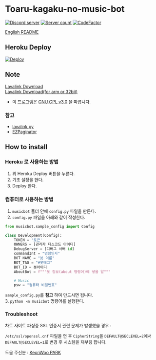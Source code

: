 # Toaru-kagaku-no-music-bot

<a href="https://discord.gg/etzmFDGFVg"><img src="https://img.shields.io/discord/803935936219578368?color=7289da&logo=discord&logoColor=white" alt="Discord server" /></a>
<a href="https://discord.com/oauth2/authorize?client_id=714140461840728144&permissions=3165184&scope=bot"><img src="https://api.koreanbots.dev/widget/bots/servers/714140461840728144.svg" alt="Server count" /></a>
<a href="https://www.codefactor.io/repository/github/ajb3296/toaru-kagaku-no-music-bot"><img src="https://www.codefactor.io/repository/github/ajb3296/toaru-kagaku-no-music-bot/badge" alt="CodeFactor" /></a>

[English README](https://github.com/ajb3296/Toaru-kagaku-no-music-bot/blob/main/README.en.md)

## Heroku Deploy

[![Deploy](https://www.herokucdn.com/deploy/button.svg)](https://heroku.com/deploy?template=https://github.com/ajb3296/Toaru-kagaku-no-music-bot/tree/main)

## Note

[Lavalink Download](https://github.com/freyacodes/Lavalink/releases)<br>
[Lavalink Download(for arm or 32bit)](https://github.com/Cog-Creators/Lavalink-Jars/releases)

* 이 프로그램은 [GNU GPL v3.0](https://www.gnu.org/licenses/gpl-3.0.html) 을 따릅니다.

### 참고

* [lavalink.py](https://github.com/Devoxin/Lavalink.py)
* [EZPaginator](https://github.com/khk4912/EZPaginator)

## How to install

### Heroku 로 사용하는 방법

1. 위 Heroku Deploy 버튼을 누른다.
2. 기초 설정을 한다.
3. Deploy 한다.

### 컴퓨터로 사용하는 방법

1. `musicbot` 폴더 안에 `config.py` 파일을 만든다.
2. `config.py` 파일을 아래와 같이 작성한다.
```python
from musicbot.sample_config import Config

class Development(Config):
    TOKEN = '토큰'
    OWNERS = [관리자 디스코드 아이디]
    DebugServer = [디버그 서버 id]
    commandInt = "명령인자"
    BOT_NAME = "봇 이름"
    BOT_TAG = "#봇태그"
    BOT_ID = 봇아이디
    AboutBot = f"""봇 정보(about 명령어)에 넣을 말"""

    # Music
    psw = "컴퓨터 비밀번호"
```
`sample_config.py`를 **참고** 하여 만드시면 됩니다.<br>
3. `python -m musicbot` 명령어를 실행한다.

### Troubleshoot

차트 사이트 파싱중 SSL 인증서 관련 문제가 발생했을 경우 :<br>

`/etc/ssl/openssl.cnf` 파일을 연 후 `CipherString`을 `DEFAULT@SECLEVEL=2`에서 `DEFAULT@SECLEVEL=1`로 변경 후 시스템을 재부팅 합니다.<br>

도움 주신분 : [KeonWoo PARK](https://github.com/parkkw472)